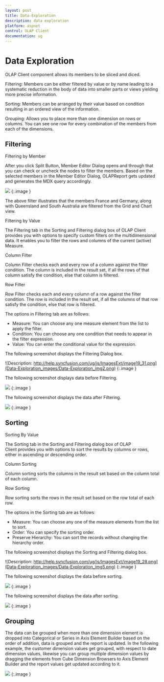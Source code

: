 ```yaml
---
layout: post
title: Data-Exploration
description: data exploration
platform: aspnet
control: OLAP Client
documentation: ug
---
```


# Data Exploration

OLAP Client component allows its members to be sliced and diced. 

Filtering: Members can be either filtered by value or by name leading to a systematic reduction in the body of data into smaller parts or views yielding more precise information.

Sorting: Members can be arranged by their value based on condition resulting in an ordered view of the information. 

Grouping: Allows you to place more than one dimension on rows or columns. You can see one row for every combination of the members from each of the dimensions. 

## Filtering 

Filtering by Member

After you click Split Button, Member Editor Dialog opens and through that you can check or uncheck the nodes to filter the members. Based on the selected members in the Member Editor Dialog, OLAPReport gets updated and generates the MDX query accordingly.  



![](Data-Exploration_images/Data-Exploration_img1.png) 
{:.image }


The above filter illustrates that the members France and Germany, along with Queensland and South Australia are filtered from the Grid and Chart view.  

Filtering by Value

The Filtering tab in the Sorting and Filtering dialog box of OLAP Client provides you with options to specify custom filters on the multidimensional data. It enables you to filter the rows and columns of the current (active) Measure. 

Column Filter

Column Filter checks each and every row of a column against the filter condition. The column is included in the result set, if all the rows of that column satisfy the condition, else that column is filtered.

Row Filter

Row Filter checks each and every column of a row against the filter condition. The row is included in the result set, if all the columns of that row satisfy the condition, else that row is filtered.

The options in Filtering tab are as follows:

* Measure: You can choose any one measure element from the list to apply the filter.
* Condition: You can choose any one condition that needs to appear in the filter expression.
* Value: You can enter the conditional value for the expression.















The following screenshot displays the Filtering Dialog box.



![Description: http://help.syncfusion.com/ug/js/ImagesExt/image19_31.png](Data-Exploration_images/Data-Exploration_img2.png) 
{:.image }


The following screenshot displays data before Filtering.

![](Data-Exploration_images/Data-Exploration_img3.png) 
{:.image }


The following screenshot displays the data after Filtering.



![](Data-Exploration_images/Data-Exploration_img4.png) 
{:.image }


## Sorting

Sorting By Value

The Sorting tab in the Sorting and Filtering dialog box of OLAP Client provides you with options to sort the results by columns or rows, either in ascending or descending order.

Column Sorting

Column sorting sorts the columns in the result set based on the column total of each column.

Row Sorting

Row sorting sorts the rows in the result set based on the row total of each row.

The options in the Sorting tab are as follows: 

* Measure: You can choose any one of the measure elements from the list to sort.
* Order: You can specify the sorting order.
* Preserve Hierarchy: You can sort the records without changing the hierarchy order.







The following screenshot displays the Sorting and Filtering dialog box.



![Description: http://help.syncfusion.com/ug/js/ImagesExt/image19_28.png](Data-Exploration_images/Data-Exploration_img5.png) 
{:.image }






































The following screenshot displays the data before sorting.

 ![](Data-Exploration_images/Data-Exploration_img6.png) 
{:.image }
































The following screenshot displays the data after sorting.

![](Data-Exploration_images/Data-Exploration_img7.png) 
{:.image }


## Grouping

The data can be grouped when more than one dimension element is dropped into Categorical or Series in Axis Element Builder based on the order of addition, data is grouped and the report is updated. In the following example, the customer dimension values get grouped, with respect to date dimension values, likewise you can group multiple dimension values by dragging the elements from Cube Dimension Browsers to Axis Element Builder and the report values get updated according to it.



![](Data-Exploration_images/Data-Exploration_img8.png) 
{:.image }


